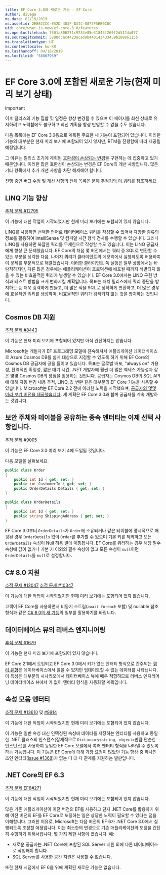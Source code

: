 ```yaml
---
title: EF Core 3.0의 새로운 기능 - EF Core
author: divega
ms.date: 02/19/2019
ms.assetid: 2EBE2CCC-E52D-483F-834C-8877F5EB0C0C
uid: core/what-is-new/ef-core-3.0/features
ms.openlocfilehash: 7501a806271c9734e85e31845f260f2d512da077
ms.sourcegitcommit: 5280dcac4423acad8b440143433459b18886115b
ms.translationtype: HT
ms.contentlocale: ko-KR
ms.lasthandoff: 04/18/2019
ms.locfileid: "58867959"
---
```

# <a name="new-features-included-in-ef-core-30-currently-in-preview"></a>EF Core 3.0에 포함된 새로운 기능(현재 미리 보기 상태)

> [!IMPORTANT]
> 이후 릴리스의 기능 집합 및 일정은 항상 변경될 수 있으며 이 페이지를 최신 상태로 유지하려고 노력함에도 불구하고 최신 계획을 항상 반영할 수 없을 수도 있습니다.

다음 목록에는 EF Core 3.0용으로 계획된 주요한 새 기능이 포함되어 있습니다.
이러한 기능의 대부분은 현재 미리 보기에 포함되어 있지 않지만, RTM을 진행함에 따라 제공될 예정입니다.

그 이유는 릴리스 초기에 계획된 [호환성이 손상되는 변경](xref:core/what-is-new/ef-core-3.0/breaking-changes)을 구현하는 데 집중하고 있기 때문입니다.
이러한 많은 호환성이 손상되는 변경은 EF Core의 개선 사항입니다.
많은 기타 항목에서 추가 개선 사항을 차단 해제해야 합니다. 

진행 중인 버그 수정 및 개선 사항의 전체 목록은 [문제 추적기의 이 쿼리](https://github.com/aspnet/EntityFrameworkCore/issues?q=is%3Aopen+is%3Aissue+milestone%3A3.0.0+sort%3Areactions-%2B1-desc)를 참조하세요.

## <a name="linq-improvements"></a>LINQ 기능 향상 

[추적 문제 #12795](https://github.com/aspnet/EntityFrameworkCore/issues/12795)

이 기능에 대한 작업이 시작되었지만 현재 미리 보기에는 포함되어 있지 않습니다.

LINQ를 사용하면 선택한 언어로 데이터베이스 쿼리를 작성할 수 있어서 다양한 종류의 정보를 활용하여 IntelliSense 및 컴파일 시간 형식 검사를 수행할 수 있습니다.
그러나 LINQ를 사용하면 복잡한 쿼리를 무제한으로 작성할 수도 있습니다. 이는 LINQ 공급자에게 항상 큰 문제였습니다.
EF Core의 처음 몇 버전에서는 쿼리 중 SQL로 변환할 수 있는 부분을 생각한 다음, 나머지 쿼리가 클라이언트의 메모리에서 실행되도록 허용하여 이 문제를 부분적으로 해결했습니다.
이러한 클라이언트 쪽 실행은 일부 상황에서는 바람직하지만, 다른 많은 경우에는 애플리케이션이 프로덕션에 배포될 때까지 식별되지 않을 수 있는 비효율적인 쿼리가 발생할 수 있습니다.
EF Core 3.0에서는 LINQ 구현 방식과 테스트 방법을 크게 변화시킬 계획입니다.
목표는 패치 릴리스에서 쿼리 중단을 방지하는 등 더욱 강력하게 만들고, 더 많은 식을 SQL로 정확하게 변환하고, 더 많은 경우에 효율적인 쿼리를 생성하며, 비효율적인 쿼리가 검색되지 않는 것을 방지하는 것입니다.

## <a name="cosmos-db-support"></a>Cosmos DB 지원 

[추적 문제 #8443](https://github.com/aspnet/EntityFrameworkCore/issues/8443)

이 기능은 현재 미리 보기에 포함되어 있지만 아직 완전하지는 않습니다. 

Microsoft는 개발자가 EF 프로그래밍 모델에 친숙해져서 애플리케이션 데이터베이스로 Azure Cosmos DB를 쉽게 대상으로 지정할 수 있도록 하기 위해 EF Core의 Cosmos DB 공급자에 공을 들이고 있습니다.
목표는 글로벌 배포, "always on" 가용성, 탄력적인 확장성, 짧은 대기 시간, .NET 개발자에 훨씬 더 많은 액세스 가능성과 같은 몇몇 Cosmos DB의 장점을 활용하는 것입니다.
공급자는 Cosmos DB의 SQL API에 대해 자동 변경 내용 추적, LINQ, 값 변환 같은 대부분의 EF Core 기능을 사용할 수 있습니다.
Microsoft는 EF Core 2.2 전에 이러한 노력을 시작했으며, [공급자의 몇몇 미리 보기 버전을 제공했습니다](https://blogs.msdn.microsoft.com/dotnet/2018/10/17/announcing-entity-framework-core-2-2-preview-3/).
새 계획은 EF Core 3.0과 함께 공급자를 계속 개발하는 것입니다. 

## <a name="dependent-entities-sharing-the-table-with-the-principal-are-now-optional"></a>보안 주체와 테이블을 공유하는 종속 엔터티는 이제 선택 사항입니다.

[추적 문제 #9005](https://github.com/aspnet/EntityFrameworkCore/issues/9005)

이 기능은 EF Core 3.0 미리 보기 4에 도입될 것입니다.

다음 모델을 살펴보세요.
```C#
public class Order
{
    public int Id { get; set; }
    public int CustomerId { get; set; }
    public OrderDetails Details { get; set; }
}

public class OrderDetails
{
    public int Id { get; set; }
    public string ShippingAddress { get; set; }
}
```

EF Core 3.0부터 `OrderDetails`가 `Order`에 소유되거나 같은 테이블에 명시적으로 매핑된 경우 `OrderDetails` 없이 `Order`를 추가할 수 있으며 기본 키를 제외하고 모든 `OrderDetails` 속성이 Null 허용 열에 매핑됩니다.
EF Core를 쿼리하는 경우 해당 필수 속성에 값이 없거나 기본 키 이외의 필수 속성이 없고 모든 속성이 `null`이면 `OrderDetails`를 `null`로 설정합니다.

## <a name="c-80-support"></a>C# 8.0 지원

[추적 문제 #12047](https://github.com/aspnet/EntityFrameworkCore/issues/12047)
[추적 문제 #10347](https://github.com/aspnet/EntityFrameworkCore/issues/10347)

이 기능에 대한 작업이 시작되었지만 현재 미리 보기에는 포함되어 있지 않습니다.

고객이 EF Core를 사용하면서 비동기 스트림(`await foreach` 포함) 및 nullable 참조 형식과 같은 [C# 8.0의 새 기능](https://blogs.msdn.microsoft.com/dotnet/2018/11/12/building-c-8-0/)의 일부를 활용하기를 바랍니다.

## <a name="reverse-engineering-of-database-views"></a>데이터베이스 뷰의 리버스 엔지니어링

[추적 문제 #1679](https://github.com/aspnet/EntityFrameworkCore/issues/1679)

이 기능은 현재 미리 보기에 포함되어 있지 않습니다.

EF Core 2.1에서 도입되고 EF Core 3.0에서 키가 없는 엔터티 형식으로 간주되는 [쿼리 유형](xref:core/modeling/query-types)은 데이터베이스에서 읽을 수 있지만 업데이트할 수 없는 데이터를 나타냅니다.
이 특성은 대부분의 시나리오에서 데이터베이스 뷰에 매우 적합하므로 리버스 엔지리어닝 데이터베이스 뷰에서 키 없이 엔터티 형식을 자동화할 계획입니다.

## <a name="property-bag-entities"></a>속성 모음 엔터티

[추적 문제 #13610](https://github.com/aspnet/EntityFrameworkCore/issues/13610) 및 [#9914](https://github.com/aspnet/EntityFrameworkCore/issues/9914)

이 기능에 대한 작업이 시작되었지만 현재 미리 보기에는 포함되어 있지 않습니다. 

이 기능은 일반 속성 대신 인덱싱된 속성에 데이터를 저장하는 엔터티를 사용하고 동일한 .NET 클래스의 인스턴스(잠재적으로 `Dictionary<string, object>`만큼 단순한 인스턴스)를 사용하여 동일한 EF Core 모델에서 여러 엔터티 형식을 나타낼 수 있도록 하는 기능입니다.
이 기능은 EF Core에 대해 가장 요청이 많았던 기능 향상 중 하나인 조인 엔터티([issue #1368](https://github.com/aspnet/EntityFrameworkCore/issues/1368))가 없는 다 대 다 관계를 지원하는 발판입니다.

## <a name="ef-63-on-net-core"></a>.NET Core의 EF 6.3

[추적 문제 EF6#271](https://github.com/aspnet/EntityFramework6/issues/271)

이 기능에 대한 작업이 시작되었지만 현재 미리 보기에는 포함되어 있지 않습니다. 

많은 기존 애플리케이션이 이전 버전의 EF를 사용하고 단지 .NET Core를 활용하기 위해 이전 버전의 EF를 EF Core로 포팅하는 일은 상당한 노력이 필요할 수 있다는 점을 이해합니다.
그러한 이유로, Microsoft는 다음 버전의 EF 6가 .NET Core 3.0에서 실행되도록 조정할 예정입니다.
이는 최소한의 변경으로 기존 애플리케이션의 포팅을 간단히 수행하기 위해서입니다.
몇 가지 제한 사항이 있습니다. 예:
- 새로운 공급자는 .NET Core에 포함된 SQL Server 지원 외에 다른 데이터베이스로 작업해야 합니다.
- SQL Server를 사용한 공간 지원은 사용할 수 없습니다.

또한 현재 시점에서 EF 6을 위해 계획된 새로운 기능은 없습니다.
